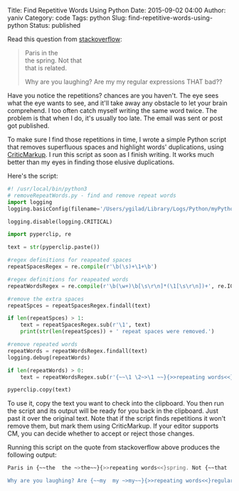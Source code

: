 Title: Find Repetitive Words Using Python
Date: 2015-09-02 04:00
Author: yaniv
Category: code
Tags: python
Slug: find-repetitive-words-using-python
Status: published

Read this question from
[stackoverflow](http://stackoverflow.com/questions/2823016/regular-expression-for-consecutive-duplicate-words):

> Paris in the  
> the spring. Not that  
> that is related.
>
> Why are you laughing? Are my my regular expressions THAT bad??

Have you notice the repetitions? chances are you haven't. The eye sees
what the eye wants to see, and it'll take away any obstacle to let your
brain comprehend. I too often catch myself writing the same word twice.
The problem is that when I do, it's usually too late. The email was sent
or post got published.

To make sure I find those repetitions in time, I wrote a simple Python
script that removes superfluous spaces and highlight words'
duplications, using [CriticMarkup](http://criticmarkup.com/). I run this
script as soon as I finish writing. It works much better than my eyes in
finding those elusive duplications.

Here's the script:

``` python
#! /usr/local/bin/python3
# removeRepeatWords.py - find and remove repeat words
import logging
logging.basicConfig(filename='/Users/ygilad/Library/Logs/Python/myPythonLogs.log', level=logging.DEBUG, format=' %(asctime)s - %(levelname)s - %(message)s')

logging.disable(logging.CRITICAL)

import pyperclip, re

text = str(pyperclip.paste())

#regex definitions for reapeated spaces
repeatSpacesRegex = re.compile(r'\b(\s)+\1+\b') 

#regex definitions for reapeated words
repeatWordsRegex = re.compile(r'\b(\w+)\b[\s\r\n]*(\1[\s\r\n])+', re.IGNORECASE|re.DOTALL)

#remove the extra spaces
repeatSpces = repeatSpacesRegex.findall(text)

if len(repeatSpces) > 1:
    text = repeatSpacesRegex.sub(r'\1', text)
    print(str(len(repeatSpces)) + ' repeat spaces were removed.')

#remove repeated words
repeatWords = repeatWordsRegex.findall(text)
logging.debug(repeatWords)

if len(repeatWords) > 0:
    text = repeatWordsRegex.sub(r'{~~\1 \2~>\1 ~~}{>>repeating words<<}', text)

pyperclip.copy(text)
```


To use it, copy the text you want to check into the clipboard. You then
run the script and its output will be ready for you back in the
clipboard. Just past it over the original text. Note that if the script
finds repetitions it won't remove them, but mark them using
CriticMarkup. If your editor supports CM, you can decide whether to
accept or reject those changes.

Running this script on the quote from stackoverflow above produces the
following output:

``` bash
Paris in {~~the  the ~>the~~}{>>repeating words<<}spring. Not {~~that  that ~>that~~}{>>repeating words<<}is related.

Why are you laughing? Are {~~my  my ~>my~~}{>>repeating words<<}regular expressions THAT bad??
```
